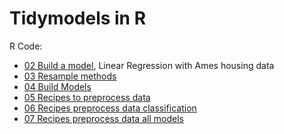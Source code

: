 # Tidymodels in R

R Code:

* [02 Build a model](http://htmlpreview.github.io/?https://github.com/kirenz/tidymodels-in-r/blob/main/02-buil-a-model.html), Linear Regression with Ames housing data 
* [03 Resample methods](http://htmlpreview.github.io/?https://github.com/kirenz/tidymodels-in-r/blob/main/03-resample-methods.html)
* [04 Build Models](http://htmlpreview.github.io/?https://github.com/kirenz/tidymodels-in-r/blob/main/04-build-models.html)
* [05 Recipes to preprocess data](http://htmlpreview.github.io/?https://github.com/kirenz/tidymodels-in-r/blob/main/05-recipes-preprocess-data-logistic-regression.html)
* [06 Recipes preprocess data classification](http://htmlpreview.github.io/?https://github.com/kirenz/tidymodels-in-r/blob/main/06-recipes-preprocess-data-classification.html)
* [07 Recipes preprocess data all models](http://htmlpreview.github.io/?https://github.com/kirenz/tidymodels-in-r/blob/main/07-recipes-preprocess-data-all-models.html)
